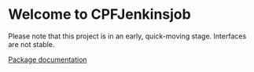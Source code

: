 # Welcome to CPFJenkinsjob

Please note that this project is in an early, quick-moving stage. Interfaces are not stable.

[Package documentation](https://knitschi.github.io/CMakeProjectFramework/doxygen/df/d9d/group___c_p_f_jenkinsjob_group.html)
